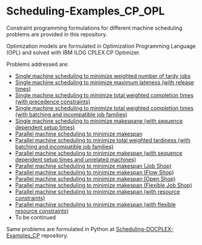 # Scheduling-Examples_CP_OPL

Constraint programming formulations for different machine scheduling problems are provided in this repository. 

Optimization models are formulated in Optimization Programming Language (OPL) and solved with IBM ILOG CPLEX CP Optimizer.

Problems addressed are: 
- [Single machine scheduling to minimize weighted number of tardy jobs](https://github.com/ErayCakici/Scheduling-OPL-Examples_CP/blob/main/SingleMch_WeightedNbrOfTardyJobs.mod) 
- [Single machine scheduling to minimize maximum lateness (with release times)](https://github.com/ErayCakici/Scheduling-OPL-Examples_CP/blob/main/SingleMch_MinMaxLateness.mod)
- [Single machine scheduling to minimize total weighted completion times (with precedence constraints)](https://github.com/ErayCakici/Scheduling-OPL-Examples_CP/blob/main/SingleMch_TWCT_precedence.mod)
- [Single machine scheduling to minimize total weighted completion times (with batching and incompatible job families)](https://github.com/ErayCakici/Scheduling-OPL-Examples_CP/blob/main/SingleMch_TWCT_batching.mod)
- [Single machine scheduling to minimize makespane (with sequence dependent setup times)](https://github.com/ErayCakici/Scheduling-OPL-Examples_CP/blob/main/SingleMch_SeqDepSetup.mod)
- [Parallel machine scheduling to minimize makespan](https://github.com/ErayCakici/Scheduling-OPL-Examples_CP/blob/main/ParallelMch_Makespan.mod) 
- [Parallel machine scheduling to minimize total weighted tardiness (with batching and incompatible job families)](https://github.com/ErayCakici/Scheduling-OPL-Examples_CP/blob/main/ParallelMch_TWT_Batching.mod) 
- [Parallel machine scheduling to minimize makespan (with sequence dependent setup times and unrelated machines)](https://github.com/ErayCakici/Scheduling-OPL-Examples_CP/blob/main/ParallelMch_UnrelatedSeqDep.mod) 
- [Parallel machine scheduling to minimize makespan (Job Shop)](https://github.com/ErayCakici/Scheduling-OPL-Examples_CP/blob/main/ParallelMch_JobShop.mod) 
- [Parallel machine scheduling to minimize makespan (Flow Shop)](https://github.com/ErayCakici/Scheduling-OPL-Examples_CP/blob/main/ParallelMch_FlowShop.mod) 
- [Parallel machine scheduling to minimize makespan (Open Shop)](https://github.com/ErayCakici/Scheduling-OPL-Examples_CP/blob/main/ParallelMch_OpenShop.mod) 
- [Parallel machine scheduling to minimize makespan (Flexible Job Shop)](https://github.com/ErayCakici/Scheduling-OPL-Examples_CP/blob/main/ParallelMch_FlexibleJobShop.mod) 
- [Parallel machine scheduling to minimize makespan (with resource constraints)](https://github.com/ErayCakici/Scheduling-OPL-Examples_CP/blob/main/ParallelMch_ResourceConstrained.mod) 
- [Parallel machine scheduling to minimize makespan (with flexible resource constraints)](https://github.com/ErayCakici/Scheduling-OPL-Examples_CP/blob/main/ParallelMch_FlexibleRCSP.mod) 
- To be continued

Same problems are formulated in Python at [Scheduling-DOCPLEX-Examples_CP](https://github.com/ErayCakici/Scheduling-DOCPLEX-Examples_CP) repository. 
